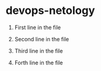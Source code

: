 # devops-netology
1. First line in the file
2. Second line in the file

3. Third line in the file 
4. Forth line in the file
